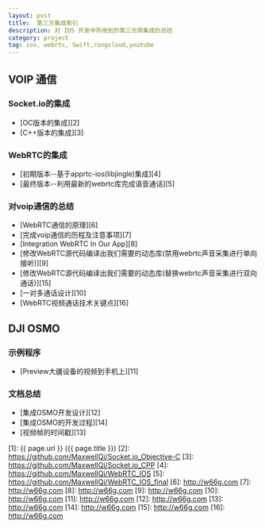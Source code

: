 ```yaml
---
layout: post
title:  第三方集成索引
description: 对 IOS 开发中所用到的第三方库集成的总结
category: project
tag: ios, webrtc, Swift,rongcloud,youtube
---
```


## VOIP 通信

### Socket.io的集成
	
- [OC版本的集成][2]
- [C++版本的集成][3]

### WebRTC的集成

- [初期版本--基于apprtc-ios(libjingle)集成][4]
- [最终版本--利用最新的webrtc库完成语音通话][5]

### 对voip通信的总结

- [WebRTC通信的原理][6]
- [完成voip通信的历程及注意事项][7]
- [Integration WebRTC In Our App][8]
- [修改WebRTC源代码编译出我们需要的动态库(禁用webrtc声音采集进行单向接听)][9]
- [修改WebRTC源代码编译出我们需要的动态库(替换webrtc声音采集进行双向通话)][15]
- [一对多通话设计][10]
- [WebRTC视频通话技术关键点][16]

## DJI OSMO

### 示例程序

- [Preview大疆设备的视频到手机上][11]

### 文档总结

- [集成OSMO开发设计][12]
- [集成OSMO的开发过程][14]
- [视频帧的时间戳][13]




[MaxwellQi]: https://maxwellqi.github.io "MaxwellQi"
[1]: {{ page.url }} ({{ page.title }})
[2]: https://github.com/MaxwellQi/Socket.io_Objective-C
[3]: https://github.com/MaxwellQi/Socket.io_CPP
[4]: https://github.com/MaxwellQi/WebRTC_IOS
[5]: https://github.com/MaxwellQi/WebRTC_IOS_final
[6]: http://w66g.com
[7]: http://w66g.com
[8]: http://w66g.com
[9]: http://w66g.com
[10]: http://w66g.com
[11]: http://w66g.com
[12]: http://w66g.com
[13]: http://w66g.com
[14]: http://w66g.com
[15]: http://w66g.com
[16]: http://w66g.com
